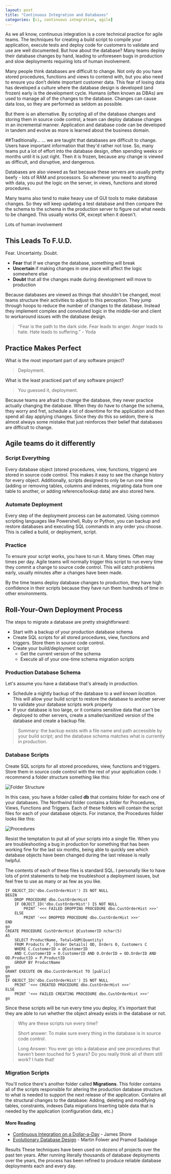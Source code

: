 ```yaml
---
layout: post
title: "Continuous Integration and Databases"
categories: [ci, continuous integration, agile]
---
```

As we all know, continuous integration is a core technical practice for agile teams. The techniques for creating a build script to compile your application, execute tests and deploy code for customers to validate and use are well documented. But how about the database? Many teams deploy their database changes by hand, leading to unforeseen bugs in production and slow deployments requiring lots of human involvement.

Many people think databases are difficult to change. Not only do you have stored procedures, functions  and views to contend with, but you also need to ensure you don’t delete important customer data. This fear of losing data has developed a culture where the database design is developed (and frozen) early is the development cycle. Humans (often known as DBAs) are used to manage all of the changes to the database. Changes can cause data loss, so they are performed as seldom as possible. 

But there is an alternative. By scripting all of the database changes and storing them in source code control, a team can deploy database changes in an incremental manner. Application and database code can be developed in tandem and evolve as more  is learned about the business domain. 

##Traditionally...
... we are taught that databases are difficult to change. Users have important information that they'd rather not lose. So, many teams put a lot of effort into the database design, often spending weeks or months until it is just right. Then it is frozen, because any change is viewed as difficult, and disruptive, and dangerous.

Databases are also viewed as fast because these servers are usually pretty beefy - lots of RAM and processors. So whenever you need to anything with data, you put the logic on the server, in views, functions and stored procedures.

Many teams also tend to make heavy use of GUI tools to make database changes. So they will keep updating a test database and then compare the the schema to the schema in the production server to figure out what needs to be changed. This usually works OK, except when it doesn't.

Lots of human involvement

## This Leads To F.U.D.
Fear. Uncertainty. Doubt.

* **Fear** that if we change the database, something will break
* **Uncertain** if making changes in one place will affect the logic somewhere else
* **Doubt** that all the changes made during development will move to production

Because databases are viewed as things that shouldn't be changed, most teams structure their activities to adjust to this perception. They jump through hoops to reduce the number of changes to the database. Instead they implement complex and convoluted logic in the middle-tier and client to workaround issues with the database design.

> “Fear is the path to the dark side. Fear leads to anger. Anger leads to hate. Hate leads to suffering.” - Yoda

## Practice Makes Perfect

What is the most important part of any software project?

> Deployment.

What is the least practiced part of any software project?

> You guessed it, deployment.

Because teams are afraid to change the database, they never practice actually changing the database. When they do have to change the schema, they worry and fret, schedule a lot of downtime for the application and then spend all day applying changes. Since they do this so seldom, there is almost always some mistake that just reinforces their belief that databases are difficult to change.

## Agile teams do it differently

### Script Everything

Every database object (stored procedures, view, functions, triggers) are stored in source code control. This makes it easy to see the change history for every object. Additionally, scripts designed to only be run one time (adding or removing tables, columns and indexes, migrating data from one table to another, or adding reference/lookup data) are also stored here.

### Automate Deployment

Every step of the deployment process can be automated. Using common scripting languages like Powershell, Ruby or Python, you can backup and restore databases and executing SQL commands in any order you choose. This is called a build, or deployment, script.

### Practice

To ensure your script works, you have to run it. Many times. Often may times per day. Agile teams will normally trigger this script to run every time they commit a change to source code control. This will catch problems early, usually minutes after a changes have been made. 

By the time teams deploy database changes to production, they have high confidence in their scripts because they have run them hundreds of time in other environments.
 
## Roll-Your-Own Deployment Process
The steps to migrate a database are pretty straightforward:

* Start with a backup of your production database schema
* Create SQL scripts for all stored procedures, view, functions and triggers. Store them in source code control.
* Create your build/deployment script
  * Get the current version of the schema
  * Execute all of your one-time schema migration scripts


### Production Database Schema

Let's assume you have a database that's already in production. 

* Schedule a nightly backup of the database to a *well known location*. This will allow your build script to restore the database to another server to validate your database scripts work properly
* If your database is too large, or it contains sensitive data that can't be deployed to other servers, create a smaller/sanitized version of the database and create a backup file.

> Summary: the backup exists with a file name and path accessible by your build script; and the database schema matches what is currently in production.

### Database Scripts

Create SQL scripts for all stored procedures, view, functions and triggers. Store them in source code control with the rest of your application code. I recommend a folder structure something like this:

![Folder Structure](/images/continuous_integration_and_databases/folder_structure.jpg)

In this case, you have a folder called **db** that contains folder for each one of your databases. The Northwind folder contains a folder for Procedures, Views, Functions and Triggers. Each of these folders will contain the script files for each of your database objects. For instance, the Procedures folder looks like this:

![Procedures](/images/continuous_integration_and_databases/procedures.jpg)

Resist the temptation to put all of your scripts into a single file. When you are troubleshooting a bug in production for something that has been working fine for the last six months, being able to quickly see which database objects have been changed during the last release is really helpful.

The contents of each of these files is standard SQL. I personally like to have lots of print statements to help me troubleshoot a deployment issues, but feel free to use as many or as few as you like.
 
    IF OBJECT_ID('dbo.CustOrderHist') IS NOT NULL
	BEGIN
		DROP PROCEDURE dbo.CustOrderHist
		IF OBJECT_ID('dbo.CustOrderHist') IS NOT NULL
			PRINT '<<< FAILED DROPPING PROCEDURE dbo.CustOrderHist >>>'
		ELSE
			PRINT '<<< DROPPED PROCEDURE dbo.CustOrderHist >>>'
	END
	go
	CREATE PROCEDURE CustOrderHist @CustomerID nchar(5)
	AS
		SELECT ProductName, Total=SUM(Quantity)
		FROM Products P, [Order Details] OD, Orders O, Customers C
		WHERE C.CustomerID = @CustomerID
		AND C.CustomerID = O.CustomerID AND O.OrderID = OD.OrderID AND OD.ProductID = P.ProductID
		GROUP BY ProductName
	go
	GRANT EXECUTE ON dbo.CustOrderHist TO [public]
	go
	IF OBJECT_ID('dbo.CustOrderHist') IS NOT NULL
		PRINT '<<< CREATED PROCEDURE dbo.CustOrderHist >>>'
	ELSE
		PRINT '<<< FAILED CREATING PROCEDURE dbo.CustOrderHist >>>'
	go

Since these scripts will be run every time you deploy, it's important that they are able to run whether the object already exists in the database or not.

> Why are these scripts run every time? 
> 
> Short answer: To make sure every thing in the database is in source code control.
> 
> Long Answer: You ever go into a database and see procedures that haven't been touched for 5 years? Do you really think all of them still work? I hate that! 

### Migration Scripts

You'll notice there's another folder called **Migrations**. This folder contains all of the scripts responsible for altering the production database structure. to what is needed to support the next release of the application.
Contains all the structural changes to the database:
Adding, deleting and modifying tables, constraints, indexes
Data migrations
Inserting table data that is needed by the application (configuration data, etc.)


#### More Reading
* [Continuous Integration on a Dollar-a-Day](http://jamesshore.com/Blog/Continuous-Integration-on-a-Dollar-a-Day.html) - James Shore 
* [Evolutionary Database Design](http://martinfowler.com/articles/evodb.html) - Martin Folwer and Pramod Sadalage 

Results
These techniques have been used on dozens of projects over the past ten years. After running literally thousands of database deployments over the years, the process has been refined to produce reliable database deployments each and every day.
